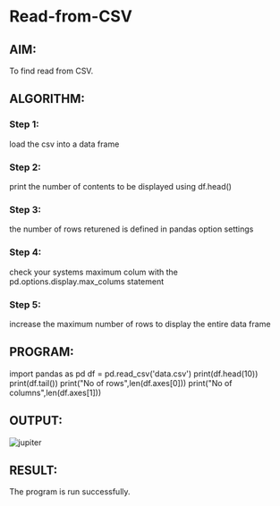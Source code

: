 # Read-from-CSV

## AIM:
To find read from CSV.
## ALGORITHM:
### Step 1:
load the csv into a data frame
### Step 2:
print the number of contents to be displayed using df.head()
### Step 3:
the number of rows returened is defined in pandas option settings
### Step 4:
check your systems maximum colum with the pd.options.display.max_colums statement
### Step 5:
increase the maximum number of rows to display the entire data frame

## PROGRAM:
import pandas as pd
df = pd.read_csv('data.csv')
print(df.head(10))
print(df.tail())
print("No of rows",len(df.axes[0]))
print("No of columns",len(df.axes[1]))
## OUTPUT:
![jupiter](https://user-images.githubusercontent.com/94677128/153771490-dcfb6d23-098e-4878-93e8-ca959be41c4b.png)

## RESULT:
The program is run successfully.
